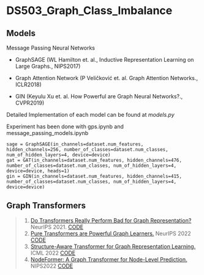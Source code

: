 # DS503_Graph_Class_Imbalance
## Models

Message Passing Neural Networks 

- GraphSAGE (WL Hamilton et. al., Inductive Representation Learning on Large Graphs., NIPS2017)

- Graph Attention Network (P Veličković et. al. Graph Attention Networks., ICLR2018)

- GIN (Keyulu Xu et. al. How Powerful are Graph Neural Networks?., CVPR2019)

Detailed Implementation of each model can be found at *models.py*

Experiment has been done with gps.ipynb and message_passing_models.ipynb

```
sage = GraphSAGE(in_channels=dataset.num_features, hidden_channels=256, number_of_classes=dataset.num_classes, num_of_hidden_layers=4, device=device)
gat = GAT(in_channels=dataset.num_features, hidden_channels=476, number_of_classes=dataset.num_classes, num_of_hidden_layers=4, device=device, heads=1)
gin = GIN(in_channels=dataset.num_features, hidden_channels=415, number_of_classes=dataset.num_classes, num_of_hidden_layers=4, device=device)
```


## Graph Transformers
> 1. [Do Transformers Really Perform Bad for Graph Representation?](https://arxiv.org/abs/2106.05234) NeurIPS 2021. [CODE](https://github.com/microsoft/Graphormer)
> 2. [Pure Transformers are Powerful Graph Learners.](https://arxiv.org/abs/2207.02505) NeurIPS 2022 [CODE](https://github.com/jw9730/tokengt)
> 3. [Structure-Aware Transformer for Graph Representation Learning.](https://arxiv.org/abs/2202.03036) ICML 2022 [CODE](https://github.com/BorgwardtLab/SAT)
> 4. [NodeFormer: A Graph Transformer for Node-Level Prediction.](https://openreview.net/pdf?id=sMezXGG5So) NIPS2022 [CODE](https://github.com/qitianwu/NodeFormer)

